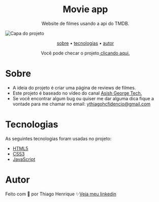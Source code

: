 <h1 align="center"> Movie app </h1>

<p align="center"> Website de filmes usando a api do TMDB. </p>

<img src="https://user-images.githubusercontent.com/92443688/186740945-12769686-2302-4e5e-bbd0-6b65a458f990.jpg" alt="Capa do projeto">

<p align="center">
    <a href="#sobre">sobre</a> •
    <a href="#tecnologias">tecnologias</a> •
    <a href="#autor">autor</a> 
</p>

<!-- <h4 align="center">🚧  This project is under construction . . .  🚧 </h4> -->

<p align="center">Você pode checar o projeto<a href="https://movieflixapi.netlify.app/"> clicando aqui.</a></p>

# Sobre

- A ideia do projeto é criar uma página de reviews de filmes.
- Este projeto é baseado no vídeo do canal <a href="https://www.youtube.com/watch?v=9Bvt6BFf6_U">
Asish George Tech.</a>
- Se você encontrar algum bug ou quiser me dar alguma dica fique a vontade para me chamar no email: ythiagohcfidencio@gmail.com
 
# Tecnologias

As seguintes tecnologias foram usadas no projeto:

- <a href="https://developer.mozilla.org/pt-BR/docs/Web/HTML">HTML5</a>
- <a href="https://developer.mozilla.org/pt-BR/docs/Web/CSS">CSS3</a>
- <a href="https://developer.mozilla.org/pt-BR/docs/Web/JavaScript">JavaScript</a>

# Autor

Feito com 💜 por Thiago Henrique ✨<a href="https://www.linkedin.com/in/thiago-fid%C3%AAncio-a24578224/">Veja meu linkedin</a>

